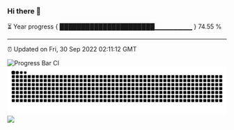### Hi there 👋

⏳ Year progress { ██████████████████████▁▁▁▁▁▁▁▁ } 74.55 %

---

⏰ Updated on Fri, 30 Sep 2022 02:11:12 GMT

![Progress Bar CI](https://github.com/liununu/liununu/workflows/Progress%20Bar%20CI/badge.svg)![](https://raw.githubusercontent.com/L1cardo/L1cardo/main/assets/github-contribution-grid-snake.svg)![](https://raw.githubusercontent.com/seesaws/seesaws/main/assets/github-contribution-grid-snake.svg)
